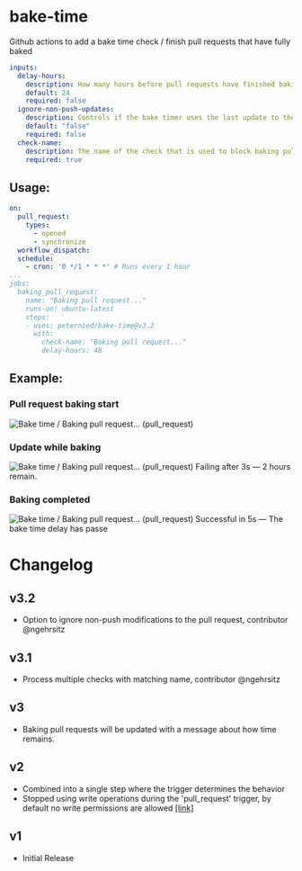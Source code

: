 # bake-time
Github actions to add a bake time check / finish pull requests that have fully baked

```yaml
inputs:
  delay-hours:
    description: How many hours before pull requests have finished baking
    default: 24
    required: false
  ignore-non-push-updates:
    description: Controls if the bake timer uses the last update to the PR like approvals or the just the date of the merge commit GitHub creates to calculate the remaining time
    default: "false"
    required: false
  check-name:
    description: The name of the check that is used to block baking pull requests, recommend "Baking pull request..."
    required: true
```

## Usage:

```yaml
on:
  pull_request:
    types:
      - opened
      - synchronize
  workflow_dispatch:
  schedule:
    - cron: '0 */1 * * *' # Runs every 1 hour 
...
jobs:
  baking_pull_request:
    name: "Baking pull request..."
    runs-on: ubuntu-latest
    steps:
    - uses: peternied/bake-time@v3.2
      with:
        check-name: "Baking pull request..."
        delay-hours: 48
```

## Example:

### Pull request baking start
![Bake time / Baking pull request... (pull_request)](https://user-images.githubusercontent.com/2754967/226928503-4cd6c95f-80fe-4a33-8eeb-37147e18cd29.png)

### Update while baking
![Bake time / Baking pull request... (pull_request) Failing after 3s — 2 hours remain.](https://user-images.githubusercontent.com/2754967/226933188-383f284b-2cb7-4204-ba21-e17475e31a6d.png)

### Baking completed
![Bake time / Baking pull request... (pull_request) Successful in 5s — The bake time delay has passe](https://user-images.githubusercontent.com/2754967/226927082-66ddea37-476a-4e9e-bc4a-53129ee6156f.png)



# Changelog

## v3.2
- Option to ignore non-push modifications to the pull request, contributor @ngehrsitz

## v3.1
- Process multiple checks with matching name, contributor @ngehrsitz

## v3
- Baking pull requests will be updated with a message about how time remains. 

## v2
- Combined into a single step where the trigger determines the behavior
- Stopped using write operations during the 'pull_request' trigger, by default no write permissions are allowed [[link]](https://docs.github.com/en/actions/security-guides/automatic-token-authentication#permissions-for-the-github_token)

## v1
- Initial Release
